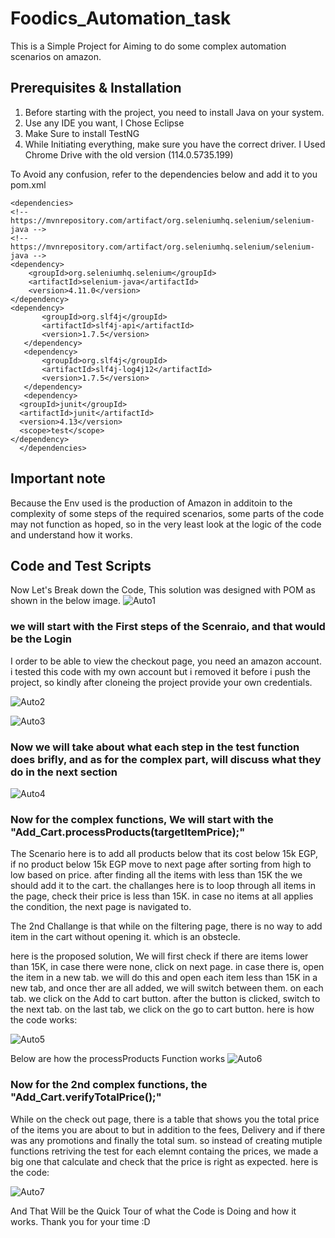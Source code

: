 # Foodics_Automation_task
This is a Simple Project for Aiming to do some complex automation scenarios on amazon.

## Prerequisites & Installation
1) Before starting with the project, you need to install Java on your system.
2) Use any IDE you want, I Chose Eclipse
3) Make Sure to install TestNG
4) While Initiating everything, make sure you have the correct driver. I Used Chrome Drive with the old version (114.0.5735.199)

To Avoid any confusion, refer to the dependencies below and add it to you pom.xml
```eclipse
<dependencies>
<!-- https://mvnrepository.com/artifact/org.seleniumhq.selenium/selenium-java -->
<!-- https://mvnrepository.com/artifact/org.seleniumhq.selenium/selenium-java -->
<dependency>
    <groupId>org.seleniumhq.selenium</groupId>
    <artifactId>selenium-java</artifactId>
    <version>4.11.0</version>
</dependency>
<dependency>
       <groupId>org.slf4j</groupId>
       <artifactId>slf4j-api</artifactId>
       <version>1.7.5</version>
   </dependency>
   <dependency>
       <groupId>org.slf4j</groupId>
       <artifactId>slf4j-log4j12</artifactId>
       <version>1.7.5</version>
   </dependency>
   <dependency>
  <groupId>junit</groupId>
  <artifactId>junit</artifactId>
  <version>4.13</version>
  <scope>test</scope>
</dependency>
  </dependencies>
```

## Important note
Because the Env used is the production of Amazon in additoin to the complexity of some steps of the required scenarios, some parts of the code may not function as hoped, so in the very least look at the
logic of the code and understand how it works.

## Code and Test Scripts
Now Let's Break down the Code, This solution was designed with POM as shown in the below image.
![Auto1](https://github.com/TarekAshraf96/FoodicsAutoTask/assets/44756402/751a0e0a-87dc-4451-9af1-74d50831e715)

### we will start with the First steps of the Scenraio, and that would be the Login

I order to be able to view the checkout page, you need an amazon account. i tested this code with my own account but i removed it before i push the project, so kindly after
cloneing the project provide your own credentials.

![Auto2](https://github.com/TarekAshraf96/FoodicsAutoTask/assets/44756402/058869c5-ee5a-4dd1-ac7c-78590a60303b)

![Auto3](https://github.com/TarekAshraf96/FoodicsAutoTask/assets/44756402/cb0aa402-d2cd-46c4-a38f-ad2d863a73d9)

### Now we will take about what each step in the test function does brifly, and as for the complex part, will discuss what they do in the next section
![Auto4](https://github.com/TarekAshraf96/FoodicsAutoTask/assets/44756402/1e8f10c5-4761-4c37-8220-4b9d2ac984cd)

### Now for the complex functions, We will start with the "Add_Cart.processProducts(targetItemPrice);"
The Scenario here is to add all products below that its cost below 15k EGP, if no product below 15k EGP move to next page after sorting from high to low based on price. after
finding all the items with less than 15K the we should add it to the cart. the challanges here is to loop through all items in the page, check their price is less than 15K.
in case no items at all applies the condition, the next page is navigated to.

The 2nd Challange is that while on the filtering page, there is no way to add item in the cart without opening it. which is an obstecle.

here is the proposed solution, We will first check if there are items lower than 15K, in case there were none, click on next page. in case there is,
open the item in a new tab. we will do this and open each item less than 15K in a new tab, and once ther are all added, we will switch between them. on each tab. we click on the
Add to cart button. after the button is clicked, switch to the next tab. on the last tab, we click on the go to cart button. here is how the code works:

![Auto5](https://github.com/TarekAshraf96/FoodicsAutoTask/assets/44756402/8e35878f-9a55-4a93-85d7-0f5856e809a6)

Below are how the processProducts Function works
![Auto6](https://github.com/TarekAshraf96/FoodicsAutoTask/assets/44756402/7620d7e7-d664-41f9-baf7-e6a271d1eccc)


### Now for the 2nd complex functions, the "Add_Cart.verifyTotalPrice();"
While on the check out page, there is a table that shows you the total price of the items you are about to but in addition to the fees, Delivery and if there was any promotions and finally the total
sum. so instead of creating mutiple functions retriving the test for each elemnt containg the prices, we made a big one that calculate and check that the price is right as expected. here is the code:

![Auto7](https://github.com/TarekAshraf96/FoodicsAutoTask/assets/44756402/dd975b0e-7dc3-43fb-adc3-dfb010199b47)

And That Will be the Quick Tour of what the Code is Doing and how it works. Thank you for your time :D
